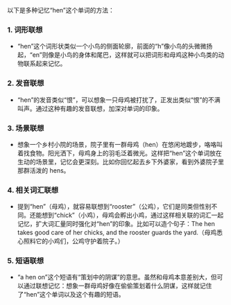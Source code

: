 以下是多种记忆“hen”这个单词的方法：

### 1. 词形联想
 - “hen”这个词形状类似一个小鸟的侧面轮廓，前面的“h”像小鸟的头微微扬起，“en”则像是小鸟的身体和尾巴，这样就可以把词形和母鸡这种小鸟类的动物联系起来记忆。

### 2. 发音联想
 - “hen”的发音类似“恨”，可以想象一只母鸡被打扰了，正发出类似“恨”的不满叫声。通过这种有趣的发音联想，加深对单词的印象。

### 3. 场景联想
 - 想象一个乡村小院的场景，院子里有一群母鸡（hen）在悠闲地踱步，咯咯叫着找食物。阳光洒下，母鸡身上的羽毛泛着微光。这样把“hen”这个单词放在生动的场景里，记忆会更深刻。比如你回忆起去乡下外婆家，看到外婆院子里那群活泼的 hens。

### 4. 相关词汇联想
 - 提到“hen”（母鸡），就容易联想到“rooster”（公鸡），它们是同类但性别不同。还能想到“chick”（小鸡），母鸡会孵出小鸡，通过这样相关联的词汇一起记忆，扩大词汇量同时强化对“hen”的印象。比如可以造个句子：The hen takes good care of her chicks, and the rooster guards the yard.（母鸡悉心照料它的小鸡们，公鸡守护着院子。）

### 5. 短语联想
 - “a hen on”这个短语有“策划中的阴谋”的意思。虽然和母鸡本意差别大，但可以通过联想记忆：想象一群母鸡好像在偷偷策划着什么阴谋，这样就记住了“hen”这个单词以及这个有趣的短语。 